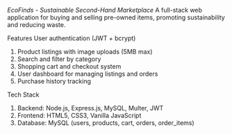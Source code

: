 *EcoFinds - Sustainable Second-Hand Marketplace*
A full-stack web application for buying and selling pre-owned items, promoting sustainability and reducing waste.

Features
User authentication (JWT + bcrypt)
1. Product listings with image uploads (5MB max)
2. Search and filter by category
3. Shopping cart and checkout system
4. User dashboard for managing listings and orders
5. Purchase history tracking

Tech Stack
1. Backend: Node.js, Express.js, MySQL, Multer, JWT
2. Frontend: HTML5, CSS3, Vanilla JavaScript
3. Database: MySQL (users, products, cart, orders, order_items)


